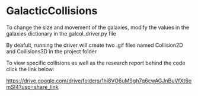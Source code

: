 # GalacticCollisions

To change the size and movement of the galaxies, modify the values in the galaxies dictionary in the galcol_driver.py file

By deafult, running the driver will create two .gif files named Collision2D and Collisions3D in the project folder

To view specific collisions as well as the research report behind the code click the link below:

https://drive.google.com/drive/folders/1hi8VO6uM9gh7q6cwAGJnBuVfXt6omSI4?usp=share_link

